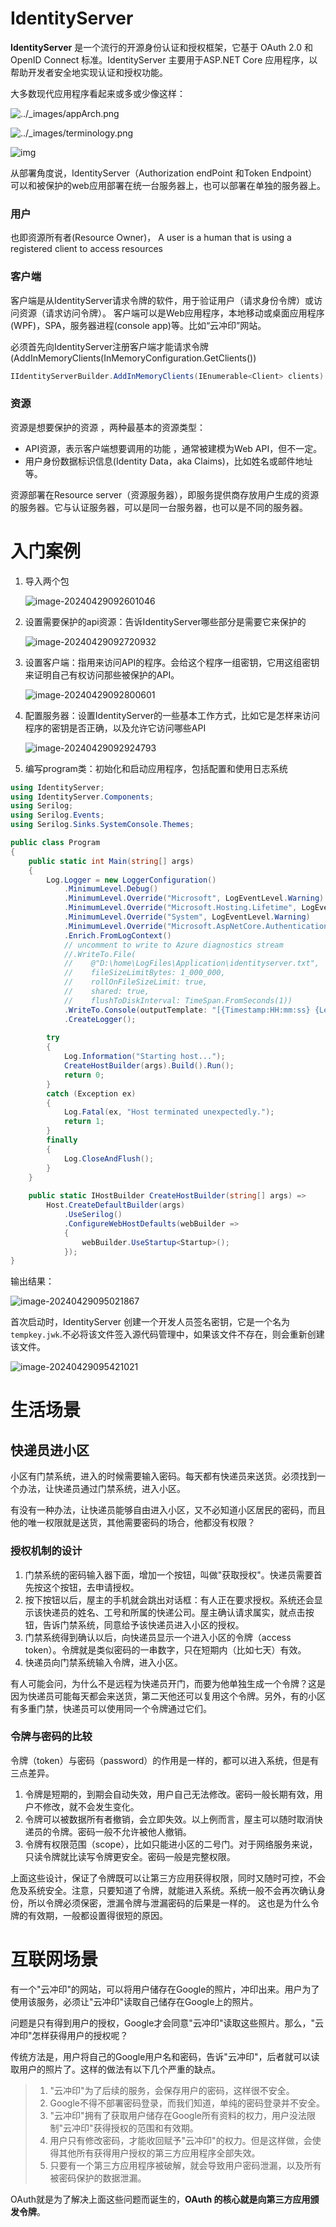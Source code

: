 # IdentityServer

**IdentityServer** 是一个流行的开源身份认证和授权框架，它基于 OAuth 2.0 和 OpenID Connect 标准。IdentityServer 主要用于ASP.NET Core 应用程序，以帮助开发者安全地实现认证和授权功能。

大多数现代应用程序看起来或多或少像这样：

![../_images/appArch.png](https://identityserver4.readthedocs.io/en/latest/_images/appArch.png)



![../_images/terminology.png](https://identityserver4.readthedocs.io/en/latest/_images/terminology.png)

![img](https://img2022.cnblogs.com/blog/2592449/202208/2592449-20220821113309036-1222423952.png)

从部署角度说，IdentityServer（Authorization endPoint 和Token Endpoint）可以和被保护的web应用部署在统一台服务器上，也可以部署在单独的服务器上。

### 用户

也即资源所有者(Resource Owner)， A user is a human that is using a registered client to access resources

### 客户端

客户端是从IdentityServer请求令牌的软件，用于验证用户（请求身份令牌）或访问资源（请求访问令牌）。 
客户端可以是Web应用程序，本地移动或桌面应用程序(WPF)，SPA，服务器进程(console app)等。比如“云冲印”网站。

必须首先向IdentityServer注册客户端才能请求令牌(AddInMemoryClients(InMemoryConfiguration.GetClients())

```c#
IIdentityServerBuilder.AddInMemoryClients(IEnumerable<Client> clients)
```

### 资源

资源是想要保护的资源 ，两种最基本的资源类型：

- API资源，表示客户端想要调用的功能 ，通常被建模为Web API，但不一定。
- 用户身份数据标识信息(Identity Data，aka Claims)，比如姓名或邮件地址等。

资源部署在Resource server（资源服务器），即服务提供商存放用户生成的资源的服务器。它与认证服务器，可以是同一台服务器，也可以是不同的服务器。

# 入门案例

1. 导入两个包

   ![image-20240429092601046](assets/image-20240429092601046.png)

2. 设置需要保护的api资源：告诉IdentityServer哪些部分是需要它来保护的

   ![image-20240429092720932](assets/image-20240429092720932.png)

3. 设置客户端：指用来访问API的程序。会给这个程序一组密钥，它用这组密钥来证明自己有权访问那些被保护的API。

   ![image-20240429092800601](assets/image-20240429092800601.png)

4. 配置服务器：设置IdentityServer的一些基本工作方式，比如它是怎样来访问程序的密钥是否正确，以及允许它访问哪些API

   ![image-20240429092924793](assets/image-20240429092924793.png)

5. 编写program类：初始化和启动应用程序，包括配置和使用日志系统

```c#
using IdentityServer;
using IdentityServer.Components;
using Serilog;
using Serilog.Events;
using Serilog.Sinks.SystemConsole.Themes;

public class Program
{
    public static int Main(string[] args)
    {
        Log.Logger = new LoggerConfiguration()
            .MinimumLevel.Debug()
            .MinimumLevel.Override("Microsoft", LogEventLevel.Warning)
            .MinimumLevel.Override("Microsoft.Hosting.Lifetime", LogEventLevel.Information)
            .MinimumLevel.Override("System", LogEventLevel.Warning)
            .MinimumLevel.Override("Microsoft.AspNetCore.Authentication", LogEventLevel.Information)
            .Enrich.FromLogContext()
            // uncomment to write to Azure diagnostics stream
            //.WriteTo.File(
            //    @"D:\home\LogFiles\Application\identityserver.txt",
            //    fileSizeLimitBytes: 1_000_000,
            //    rollOnFileSizeLimit: true,
            //    shared: true,
            //    flushToDiskInterval: TimeSpan.FromSeconds(1))
            .WriteTo.Console(outputTemplate: "[{Timestamp:HH:mm:ss} {Level}] {SourceContext}{NewLine}{Message:lj}{NewLine}{Exception}{NewLine}", theme: AnsiConsoleTheme.Code)
            .CreateLogger();
        
        try
        {
            Log.Information("Starting host...");
            CreateHostBuilder(args).Build().Run();
            return 0;
        }
        catch (Exception ex)
        {
            Log.Fatal(ex, "Host terminated unexpectedly.");
            return 1;
        }
        finally
        {
            Log.CloseAndFlush();
        }
    }
    
    public static IHostBuilder CreateHostBuilder(string[] args) =>
        Host.CreateDefaultBuilder(args)
            .UseSerilog()
            .ConfigureWebHostDefaults(webBuilder =>
            {
                webBuilder.UseStartup<Startup>();
            });
}
```

输出结果：

![image-20240429095021867](assets/image-20240429095021867.png)

首次启动时，IdentityServer 创建一个开发人员签名密钥，它是一个名为`tempkey.jwk`.不必将该文件签入源代码管理中，如果该文件不存在，则会重新创建该文件。

![image-20240429095421021](assets/image-20240429095421021.png)

# 生活场景

## 快递员进小区

小区有门禁系统，进入的时候需要输入密码。每天都有快递员来送货。必须找到一个办法，让快递员通过门禁系统，进入小区。

有没有一种办法，让快递员能够自由进入小区，又不必知道小区居民的密码，而且他的唯一权限就是送货，其他需要密码的场合，他都没有权限？

### 授权机制的设计

1. 门禁系统的密码输入器下面，增加一个按钮，叫做"获取授权"。快递员需要首先按这个按钮，去申请授权。
2. 按下按钮以后，屋主的手机就会跳出对话框：有人正在要求授权。系统还会显示该快递员的姓名、工号和所属的快递公司。屋主确认请求属实，就点击按钮，告诉门禁系统，同意给予该快递员进入小区的授权。
3. 门禁系统得到确认以后，向快递员显示一个进入小区的令牌（access token）。令牌就是类似密码的一串数字，只在短期内（比如七天）有效。
4. 快递员向门禁系统输入令牌，进入小区。

有人可能会问，为什么不是远程为快递员开门，而要为他单独生成一个令牌？这是因为快递员可能每天都会来送货，第二天他还可以复用这个令牌。另外，有的小区有多重门禁，快递员可以使用同一个令牌通过它们。

### 令牌与密码的比较

令牌（token）与密码（password）的作用是一样的，都可以进入系统，但是有三点差异。

1. 令牌是短期的，到期会自动失效，用户自己无法修改。密码一般长期有效，用户不修改，就不会发生变化。
2. 令牌可以被数据所有者撤销，会立即失效。以上例而言，屋主可以随时取消快递员的令牌。密码一般不允许被他人撤销。
3. 令牌有权限范围（scope），比如只能进小区的二号门。对于网络服务来说，只读令牌就比读写令牌更安全。密码一般是完整权限。

上面这些设计，保证了令牌既可以让第三方应用获得权限，同时又随时可控，不会危及系统安全。注意，只要知道了令牌，就能进入系统。系统一般不会再次确认身份，所以令牌必须保密，泄漏令牌与泄漏密码的后果是一样的。 这也是为什么令牌的有效期，一般都设置得很短的原因。

# 互联网场景

有一个"云冲印"的网站，可以将用户储存在Google的照片，冲印出来。用户为了使用该服务，必须让"云冲印"读取自己储存在Google上的照片。 

问题是只有得到用户的授权，Google才会同意"云冲印"读取这些照片。那么，"云冲印"怎样获得用户的授权呢？

传统方法是，用户将自己的Google用户名和密码，告诉"云冲印"，后者就可以读取用户的照片了。这样的做法有以下几个严重的缺点。

> 1. "云冲印"为了后续的服务，会保存用户的密码，这样很不安全。
> 2. Google不得不部署密码登录，而我们知道，单纯的密码登录并不安全。
> 3. "云冲印"拥有了获取用户储存在Google所有资料的权力，用户没法限制"云冲印"获得授权的范围和有效期。
> 4. 用户只有修改密码，才能收回赋予"云冲印"的权力。但是这样做，会使得其他所有获得用户授权的第三方应用程序全部失效。
> 5. 只要有一个第三方应用程序被破解，就会导致用户密码泄漏，以及所有被密码保护的数据泄漏。

OAuth就是为了解决上面这些问题而诞生的，**OAuth 的核心就是向第三方应用颁发令牌**。



